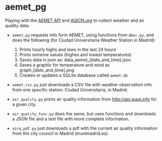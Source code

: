 # aemet_pg
Playing with the [AEMET API](https://opendata.aemet.es/centrodedescargas/inicio) and [AQICN.org](https://aqicn.org/api/) to collect weather and air quality data.

 - `aemet.py` requests info form AEMET, using functions from `dber.py`, and does the following (for Ciudad Universitaria Weather Station in Madrid):
	1. Prints hourly highs and lows in the last 24 hours
	2. Prints extreme values (highes and lowest temperatures)
	3. Saves data in json as: data_aemet_[date_and_time].json
	4. Saves a graphic for temperature and wind as graph_[date_and_time].png
	5. Creates or updates a SQLite database called `aemet.db`

 - `aemet_csv.py` just downloads a CSV file with weather observation info from one specific station: Ciudad Universitaria, in Madrid.

 - `air_quality.py` prints air quality information from http://api.waqi.info for a given city.

 - `air_quality_func.py` does the same, but uses functions and downloads a JSON file and a text file with more complete information.

 - `airq_pdf.py` just downloads a pdf with the current air quality information from the city council in Madrid (munimadrid.es).